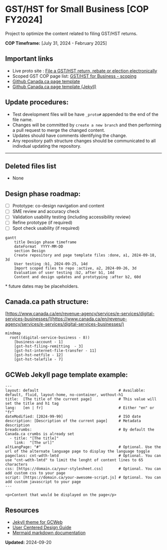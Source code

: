 # GST/HST for Small Business [COP FY2024]

Project to optimize the content related to filing GST/HST returns.

**COP Timeframe:** [July 31, 2024 - February 2025]

## Important links

- Live proto site : [File a GST/HST return, rebate or election electronically](https://cra-proto.github.io/gst-hst-business/en/file-a-gst-hst-return-rebate-election-electronically.html)
- Scoped GST COP page list: [GST/HST for Business - scoping](https://122gc.sharepoint.com/sites/WOSCoordination/Lists/GSTHST%20for%20business%20COP%20%20scoping/AllItems.aspx?env=WebViewList&viewid=1379b8f8-af3b-47fb-ba50-29a24ea1d13d&useFiltersInViewXml=1&OR=Teams-HL&CT=1726666893920&clickparams=eyJBcHBOYW1lIjoiVGVhbXMtRGVza3RvcCIsIkFwcFZlcnNpb24iOiI0OS8yNDA4MTcwMDQxOSIsIkhhc0ZlZGVyYXRlZFVzZXIiOmZhbHNlfQ%3D%3D)
- [Github Canada.ca page template](https://github.com/cra-proto/gst-hst-business/blob/main/en/page_template-e.html)
- [Github Canada.ca page template \(Jekyll\)](https://github.com/cra-proto/gst-hst-business/blob/main/en/page_template_jekyll-en.html)

## Update procedures:
- Test development files will be have `_proto#` appended to the end of the file name.
- Changes will be committed by `create a new branch` and then performing a pull request to merge the changed content.
- Updates should have comments identifying the change.
- Any repository path structure changes should be communicated to all indivdual updating the repository.
---

## Deleted files list
- None

## Design phase roadmap:
- [ ] Prototype: co-design navigation and content
- [ ] SME review and accuracy check
- [ ] Validation usability testing (including accessibility review)
- [ ] Refine prototype (if required)
- [ ] Spot check usability (if required)

```mermaid
gantt
    title Design phase timeframe
    dateFormat  YYYY-MM-DD
    section Design
    Create repository and page template files :done, a1, 2024-09-18, 3d
    User testing :b1, 2024-09-25, 14d
    Import scoped files to repo :active, a2, 2024-09-26, 3d
    Evaluation of user testing :b2, after b1, 14d
    Content and design updates and prototyping :after b2, 60d
```
\* future dates may be placeholders.

## Canada.ca path structure: 
[https://www.canada.ca/en/revenue-agency/services/e-services/digital-services-businesses/](https://www.canada.ca/en/revenue-agency/services/e-services/digital-services-businesses/)

```mermaid
mindmap
  root((digital-service-business - 8))
    [business-account - 1]
    [gst-hst-filing-remitting  - 3]
    [gst-hst-internet-file-transfer - 11]
    [gst-hst-netfile - 12]
    [gst-hst-telefile - 7]
```

## GCWeb Jekyll page template example:

```jekyll
---
layout: default                                    # Available: default, fluid, layout-home, no-container, wothout-h1
title:  [The title of the current page]            # This value will set the title and h1 tag
lang:   [en | fr]                                  # Either "en" or "fr"
dateModified: [2024-99-99]                         # ISO date
description: [Description of the current page]     # Metadata description
breadcrumbs:                                       # By default the Canada.ca crumbs is already set
  - title: "[The title]"
    link:  "[The url]"
altLangPage: "#"                                   # Optional. Use the url of the alternate language page to display the language toggle
pageclass: cnt-wdth-lmtd                           # Optional. You can use "cnt-wdth-lmtd" to limit the lenght of content lines to 65 characters
css: [https://domain.ca/your-stylesheet.css]       # Optional. You can add custom css to your page
script: [https://domain.ca/your-awesome-script.js] # Optional. You can add custom javascript to your page
---

<p>Content that would be displayed on the page</p>
```

## Resources

- [Jekyll theme for GCWeb](https://github.com/wet-boew/gcweb-jekyll)
- [User Centered Design Guide](https://design.cra-arc.alpha.canada.ca/en/index.html)
- [Mermaid markdown documentation](https://mermaid.js.org/intro/getting-started.html)

**Updated:**  2024-09-20
